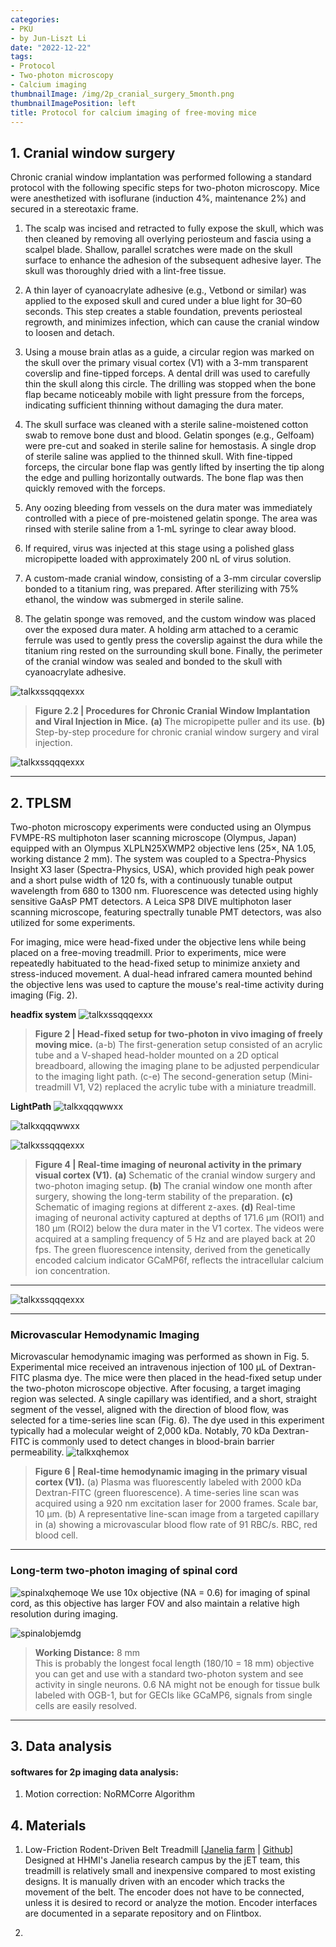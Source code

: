 ```yaml
---
categories:
- PKU
- by Jun-Liszt Li
date: "2022-12-22"
tags:
- Protocol
- Two-photon microscopy
- Calcium imaging
thumbnailImage: /img/2p_cranial_surgery_5month.png
thumbnailImagePosition: left
title: Protocol for calcium imaging of free-moving mice
---
```






## 1. Cranial window surgery

Chronic cranial window implantation was performed following a standard protocol with the following specific steps for two-photon microscopy. Mice were anesthetized with isoflurane (induction 4%, maintenance 2%) and secured in a stereotaxic frame.
1. The scalp was incised and retracted to fully expose the skull, which was then cleaned by removing all overlying periosteum and fascia using a scalpel blade. Shallow, parallel scratches were made on the skull surface to enhance the adhesion of the subsequent adhesive layer. The skull was thoroughly dried with a lint-free tissue.

2. A thin layer of cyanoacrylate adhesive (e.g., Vetbond or similar) was applied to the exposed skull and cured under a blue light for 30–60 seconds. This step creates a stable foundation, prevents periosteal regrowth, and minimizes infection, which can cause the cranial window to loosen and detach.

3. Using a mouse brain atlas as a guide, a circular region was marked on the skull over the primary visual cortex (V1) with a 3-mm transparent coverslip and fine-tipped forceps. A dental drill was used to carefully thin the skull along this circle. The drilling was stopped when the bone flap became noticeably mobile with light pressure from the forceps, indicating sufficient thinning without damaging the dura mater.

4. The skull surface was cleaned with a sterile saline-moistened cotton swab to remove bone dust and blood. Gelatin sponges (e.g., Gelfoam) were pre-cut and soaked in sterile saline for hemostasis. A single drop of sterile saline was applied to the thinned skull. With fine-tipped forceps, the circular bone flap was gently lifted by inserting the tip along the edge and pulling horizontally outwards. The bone flap was then quickly removed with the forceps.

5. Any oozing bleeding from vessels on the dura mater was immediately controlled with a piece of pre-moistened gelatin sponge. The area was rinsed with sterile saline from a 1-mL syringe to clear away blood.

6. If required, virus was injected at this stage using a polished glass micropipette loaded with approximately 200 nL of virus solution.

7. A custom-made cranial window, consisting of a 3-mm circular coverslip bonded to a titanium ring, was prepared. After sterilizing with 75% ethanol, the window was submerged in sterile saline.

8. The gelatin sponge was removed, and the custom window was placed over the exposed dura mater. A holding arm attached to a ceramic ferrule was used to gently press the coverslip against the dura while the titanium ring rested on the surrounding skull bone. Finally, the perimeter of the cranial window was sealed and bonded to the skull with cyanoacrylate adhesive.

![talkxssqqqexxx](/img/cranial_surgery_x1.png)
>**Figure 2.2 | Procedures for Chronic Cranial Window Implantation and Viral Injection in Mice.**
**(a)** The micropipette puller and its use.
**(b)** Step-by-step procedure for chronic cranial window surgery and viral injection.

![talkxssqqqexxx](/img/2p_cranial_surgery_5month.png)




















---
## 2. TPLSM

Two-photon microscopy experiments were conducted using an Olympus FVMPE-RS multiphoton laser scanning microscope (Olympus, Japan) equipped with an Olympus XLPLN25XWMP2 objective lens (25×, NA 1.05, working distance 2 mm). The system was coupled to a Spectra-Physics Insight X3 laser (Spectra-Physics, USA), which provided high peak power and a short pulse width of 120 fs, with a continuously tunable output wavelength from 680 to 1300 nm. Fluorescence was detected using highly sensitive GaAsP PMT detectors. A Leica SP8 DIVE multiphoton laser scanning microscope, featuring spectrally tunable PMT detectors, was also utilized for some experiments.

For imaging, mice were head-fixed under the objective lens while being placed on a free-moving treadmill. Prior to experiments, mice were repeatedly habituated to the head-fixed setup to minimize anxiety and stress-induced movement. A dual-head infrared camera mounted behind the objective lens was used to capture the mouse's real-time activity during imaging (Fig. 2).

**headfix system**
![talkxssqqqexxx](/img/treadmill_new.png)
> **Figure 2 | Head-fixed setup for two-photon in vivo imaging of freely moving mice.**
(a-b) The first-generation setup consisted of an acrylic tube and a V-shaped head-holder mounted on a 2D optical breadboard, allowing the imaging plane to be adjusted perpendicular to the imaging light path.
(c-e) The second-generation setup (Mini-treadmill V1, V2) replaced the acrylic tube with a miniature treadmill.




**LightPath**
![talkxqqqwwxx](/img/light_path_olympus_2p.png)

![talkxqqqwwxx](/img/lightpath_2p_software.png)


![talkxssqqqexxx](/img/v1_2p_imaging.png)
> **Figure 4 | Real-time imaging of neuronal activity in the primary visual cortex (V1).**
**(a)** Schematic of the cranial window surgery and two-photon imaging setup.
**(b)** The cranial window one month after surgery, showing the long-term stability of the preparation.
**(c)** Schematic of imaging regions at different z-axes.
**(d)** Real-time imaging of neuronal activity captured at depths of 171.6 μm (ROI1) and 180 μm (ROI2) below the dura mater in the V1 cortex. The videos were acquired at a sampling frequency of 5 Hz and are played back at 20 fps. The green fluorescence intensity, derived from the genetically encoded calcium indicator GCaMP6f, reflects the intracellular calcium ion concentration.

---
![talkxssqqqexxx](/img/long_term_imaging_of_capillary_neuron.png)




---
### **Microvascular Hemodynamic Imaging**

Microvascular hemodynamic imaging was performed as shown in Fig. 5. Experimental mice received an intravenous injection of 100 μL of Dextran-FITC plasma dye. The mice were then placed in the head-fixed setup under the two-photon microscope objective. After focusing, a target imaging region was selected. A single capillary was identified, and a short, straight segment of the vessel, aligned with the direction of blood flow, was selected for a time-series line scan (Fig. 6). The dye used in this experiment typically had a molecular weight of 2,000 kDa. Notably, 70 kDa Dextran-FITC is commonly used to detect changes in blood-brain barrier permeability.
![talkxqhemox](/img/microvascular_hemo_imaging.png)
> **Figure 6 | Real-time hemodynamic imaging in the primary visual cortex (V1).**
(a) Plasma was fluorescently labeled with 2000 kDa Dextran-FITC (green fluorescence). A time-series line scan was acquired using a 920 nm excitation laser for 2000 frames. Scale bar, 10 μm.
(b) A representative line-scan image from a targeted capillary in (a) showing a microvascular blood flow rate of 91 RBC/s. RBC, red blood cell.








---
### **Long-term two-photon imaging of spinal cord**

![spinalxqhemoqe](/img/spinal_cord_2p_imaging.jpg)
We use 10x objective (NA = 0.6) for imaging of spinal cord, as this objective has larger FOV and also maintain a relative high resolution during imaging.

![spinalobjemdg](/img/obj_6x0.6NA_in_my_hand.jpg)
> **Working Distance:** 8 mm \
> This is probably the longest focal length (180/10 = 18 mm) objective you can get and use with a standard two-photon system and see activity in single neurons. 0.6 NA might not be enough for tissue bulk labeled with OGB-1, but for GECIs like GCaMP6, signals from single cells are easily resolved. 



---
## 3. Data analysis
#### softwares for 2p imaging data analysis:
1. Motion correction: NoRMCorre Algorithm




## 4. Materials
1. Low-Friction Rodent-Driven Belt Treadmill [[Janelia farm](https://www.janelia.org/open-science/low-friction-rodent-driven-belt-treadmill) | [Github](https://github.com/janelia-experimental-technology/Rodent-Belt-Treadmill)] \
Designed at HHMI's Janelia research campus by the jET team, this treadmill is relatively small and inexpensive compared to most existing designs. It is manually driven with an encoder which tracks the movement of the belt. The encoder does not have to be connected, unless it is desired to record or analyze the motion. Encoder interfaces are documented in a separate repository and on Flintbox.

2. 
